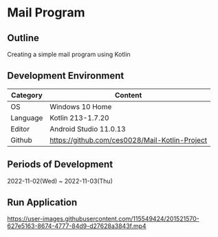 # Mail Program

## Outline
Creating a simple mail program using Kotlin

## Development Environment
| Category | Content |
| --- | --- |
| OS | Windows 10 Home |
| Language | Kotlin 213-1.7.20 |
| Editor | Android Studio 11.0.13 |
| Github | https://github.com/ces0028/Mail-Kotlin-Project |

## Periods of Development
2022-11-02(Wed) ~ 2022-11-03(Thu)

## Run Application
https://user-images.githubusercontent.com/115549424/201521570-627e5163-8674-4777-84d9-d27628a3843f.mp4

